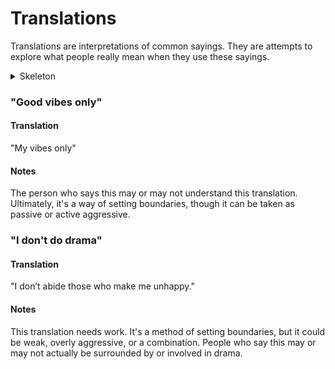 # Translations

Translations are interpretations of common sayings. They are attempts to explore what people really mean when they use these sayings.

<details>
    <summary>Skeleton</summary>

    ```
    ### 

    #### Translation

    #### Notes

    ```
</details>

### "Good vibes only"

#### Translation

"My vibes only"

#### Notes

The person who says this may or may not understand this translation. Ultimately, it's a way of setting boundaries, though it can be taken as passive or active aggressive.

### "I don't do drama"

#### Translation

"I don’t abide those who make me unhappy."

#### Notes

This translation needs work. It's a method of setting boundaries, but it could be weak, overly aggressive, or a combination. People who say this may or may not actually be surrounded by or involved in drama.
